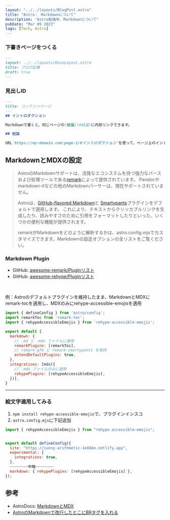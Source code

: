 ```yaml
---
layout: "../../layouts/BlogPost.astro"
title: "Astro： Markdownについて"
description: "Astro勉強中、Markdownについて"
pubDate: "Mar 09 2023"
tags: [Tech, Astro]
---
```


### 下書きページをつくる

``` markdown
---
layout: ../../layouts/BaseLayout.astro
title: ブログ記事
draft: true
---
```

### 見出しID

``` markdown
---
title: コンテンツページ
---
## イントロダクション

Markdownで書くと、同じページの[結論](#結論)に内部リンクできます。

## 結論

URL`https://my-domain.com/page-1/#イントロダクション`を使って、ページ上のイントロダクションに直接移動できます。
```

## MarkdownとMDXの設定

> AstroのMarkdownサポートは、活発なエコシステムを持つ強力なパースおよび処理ツールである[remark](https://remark.js.org)によって提供されています。
> Pandocやmarkdown-itなどの他のMarkdownパーサーは、現在サポートされていません。
>
> Astroは、[GitHub-flavored Markdown](https://github.com/remarkjs/remark-gfm)と [Smartypants](https://github.com/silvenon/remark-smartypants)プラグインをデフォルトで適用します。
> これにより、テキストからクリッカブルリンクを生成したり、読みやすさのために引用をフォーマットしたりといった、いくつかの便利な機能が提供されます。
>
> remarkがMarkdownをどのように解析するかは、astro.config.mjsでカスタマイズできます。Markdownの設定オプションの全リストをご覧ください。

### Markdown Plugin

- GitHub: [awesome-remark/Pluginリスト](https://github.com/remarkjs/remark/blob/main/doc/plugins.md#list-of-plugins)
- GitHub: [awesome-rehype/Pluginリスト](https://github.com/remarkjs/remark/blob/main/doc/plugins.md#list-of-plugins)

<br>

例：Astroのデフォルトプラグインを維持したまま、MarkdownとMDXにremark-tocを適用し、MDXのみにrehype-accessible-emojisを適用

``` javascript
import { defineConfig } from 'astro/config';
import remarkToc from 'remark-toc';
import { rehypeAccessibleEmojis } from 'rehype-accessible-emojis';

export default {
  markdown: {
    // .md と .mdx ファイルに適用
    remarkPlugins: [remarkToc],
    // remark-gfm と remark-smartypants を保持
    extendDefaultPlugins: true,
  },
  integrations: [mdx({
    // .mdx ファイルのみに適用
    rehypePlugins: [rehypeAccessibleEmojis],
  })],
}
```

---

### 絵文字適用してみる

1. `npm install rehype-accessible-emojis`で、プラグインインスコ
2. `astro.config.mjs`に下記追加

``` javascript
import { rehypeAccessibleEmojis } from "rehype-accessible-emojis";


export default defineConfig({
  site: "https://sunny-arithmetic-1e866e.netlify.app",
  experimental: {
    integrations: true,
  },
  ~~~~~~~~中略~~~~~~~~
  markdown: { rehypePlugins: [rehypeAccessibleEmojis] },
});
```

## 参考

- AstroDocs: [MarkdownとMDX
](https://docs.astro.build/ja/guides/markdown-content/)
- [AstroのMarkdownで改行したとこにBRタグを入れる
](https://higelog.brassworks.jp/4222)
